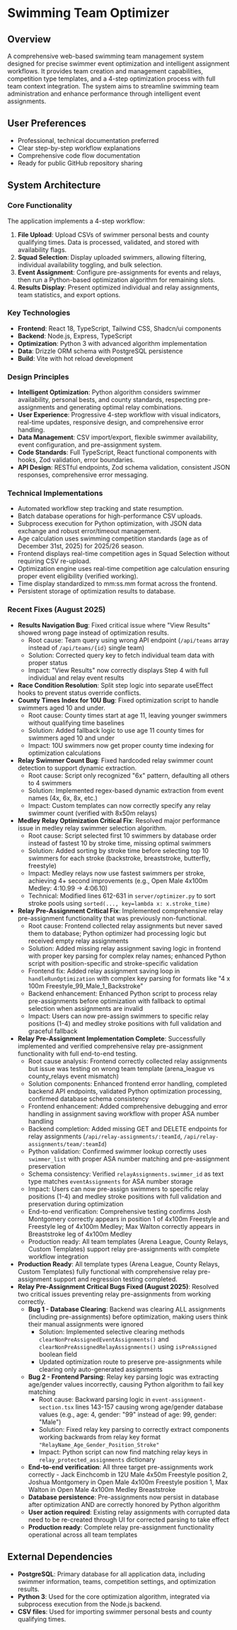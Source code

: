# Swimming Team Optimizer

## Overview
A comprehensive web-based swimming team management system designed for precise swimmer event optimization and intelligent assignment workflows. It provides team creation and management capabilities, competition type templates, and a 4-step optimization process with full team context integration. The system aims to streamline swimming team administration and enhance performance through intelligent event assignments.

## User Preferences
- Professional, technical documentation preferred
- Clear step-by-step workflow explanations
- Comprehensive code flow documentation
- Ready for public GitHub repository sharing

## System Architecture

### Core Functionality
The application implements a 4-step workflow:
1.  **File Upload**: Upload CSVs of swimmer personal bests and county qualifying times. Data is processed, validated, and stored with availability flags.
2.  **Squad Selection**: Display uploaded swimmers, allowing filtering, individual availability toggling, and bulk selection.
3.  **Event Assignment**: Configure pre-assignments for events and relays, then run a Python-based optimization algorithm for remaining slots.
4.  **Results Display**: Present optimized individual and relay assignments, team statistics, and export options.

### Key Technologies
-   **Frontend**: React 18, TypeScript, Tailwind CSS, Shadcn/ui components
-   **Backend**: Node.js, Express, TypeScript
-   **Optimization**: Python 3 with advanced algorithm implementation
-   **Data**: Drizzle ORM schema with PostgreSQL persistence
-   **Build**: Vite with hot reload development

### Design Principles
-   **Intelligent Optimization**: Python algorithm considers swimmer availability, personal bests, and county standards, respecting pre-assignments and generating optimal relay combinations.
-   **User Experience**: Progressive 4-step workflow with visual indicators, real-time updates, responsive design, and comprehensive error handling.
-   **Data Management**: CSV import/export, flexible swimmer availability, event configuration, and pre-assignment system.
-   **Code Standards**: Full TypeScript, React functional components with hooks, Zod validation, error boundaries.
-   **API Design**: RESTful endpoints, Zod schema validation, consistent JSON responses, comprehensive error messaging.

### Technical Implementations
-   Automated workflow step tracking and state resumption.
-   Batch database operations for high-performance CSV uploads.
-   Subprocess execution for Python optimization, with JSON data exchange and robust error/timeout management.
-   Age calculation uses swimming competition standards (age as of December 31st, 2025) for 2025/26 season.
-   Frontend displays real-time competition ages in Squad Selection without requiring CSV re-upload.
-   Optimization engine uses real-time competition age calculation ensuring proper event eligibility (verified working).
-   Time display standardized to mm:ss.mm format across the frontend.
-   Persistent storage of optimization results to database.

### Recent Fixes (August 2025)
-   **Results Navigation Bug**: Fixed critical issue where "View Results" showed wrong page instead of optimization results.
    -   Root cause: Team query using wrong API endpoint (`/api/teams` array instead of `/api/teams/{id}` single team)
    -   Solution: Corrected query key to fetch individual team data with proper status
    -   Impact: "View Results" now correctly displays Step 4 with full individual and relay event results
-   **Race Condition Resolution**: Split step logic into separate useEffect hooks to prevent status override conflicts.
-   **County Times Index for 10U Bug**: Fixed optimization script to handle swimmers aged 10 and under.
    -   Root cause: County times start at age 11, leaving younger swimmers without qualifying time baselines
    -   Solution: Added fallback logic to use age 11 county times for swimmers aged 10 and under
    -   Impact: 10U swimmers now get proper county time indexing for optimization calculations
-   **Relay Swimmer Count Bug**: Fixed hardcoded relay swimmer count detection to support dynamic extraction.
    -   Root cause: Script only recognized "6x" pattern, defaulting all others to 4 swimmers
    -   Solution: Implemented regex-based dynamic extraction from event names (4x, 6x, 8x, etc.)
    -   Impact: Custom templates can now correctly specify any relay swimmer count (verified with 8x50m relays)
-   **Medley Relay Optimization Critical Fix**: Resolved major performance issue in medley relay swimmer selection algorithm.
    -   Root cause: Script selected first 10 swimmers by database order instead of fastest 10 by stroke time, missing optimal swimmers
    -   Solution: Added sorting by stroke time before selecting top 10 swimmers for each stroke (backstroke, breaststroke, butterfly, freestyle)
    -   Impact: Medley relays now use fastest swimmers per stroke, achieving 4+ second improvements (e.g., Open Male 4x100m Medley: 4:10.99 → 4:06.10)
    -   Technical: Modified lines 612-631 in `server/optimizer.py` to sort stroke pools using `sorted(..., key=lambda x: x.stroke_time)`
-   **Relay Pre-Assignment Critical Fix**: Implemented comprehensive relay pre-assignment functionality that was previously non-functional.
    -   Root cause: Frontend collected relay assignments but never saved them to database; Python optimizer had processing logic but received empty relay assignments
    -   Solution: Added missing relay assignment saving logic in frontend with proper key parsing for complex relay names; enhanced Python script with position-specific and stroke-specific validation
    -   Frontend fix: Added relay assignment saving loop in `handleRunOptimization` with complex key parsing for formats like "4 x 100m Freestyle_99_Male_1_Backstroke"
    -   Backend enhancement: Enhanced Python script to process relay pre-assignments before optimization with fallback to optimal selection when assignments are invalid
    -   Impact: Users can now pre-assign swimmers to specific relay positions (1-4) and medley stroke positions with full validation and graceful fallback
-   **Relay Pre-Assignment Implementation Complete**: Successfully implemented and verified comprehensive relay pre-assignment functionality with full end-to-end testing.
    -   Root cause analysis: Frontend correctly collected relay assignments but issue was testing on wrong team template (arena_league vs county_relays event mismatch)
    -   Solution components: Enhanced frontend error handling, completed backend API endpoints, validated Python optimization processing, confirmed database schema consistency
    -   Frontend enhancement: Added comprehensive debugging and error handling in assignment saving workflow with proper ASA number handling
    -   Backend completion: Added missing GET and DELETE endpoints for relay assignments (`/api/relay-assignments/:teamId`, `/api/relay-assignments/team/:teamId`)
    -   Python validation: Confirmed swimmer lookup correctly uses `swimmer_list` with proper ASA number matching and pre-assignment preservation
    -   Schema consistency: Verified `relayAssignments.swimmer_id` as text type matches `eventAssignments` for ASA number storage
    -   Impact: Users can now pre-assign swimmers to specific relay positions (1-4) and medley stroke positions with full validation and preservation during optimization
    -   End-to-end verification: Comprehensive testing confirms Josh Montgomery correctly appears in position 1 of 4x100m Freestyle and Freestyle leg of 4x100m Medley; Max Walton correctly appears in Breaststroke leg of 4x100m Medley
    -   Production ready: All team templates (Arena League, County Relays, Custom Templates) support relay pre-assignments with complete workflow integration
-   **Production Ready**: All template types (Arena League, County Relays, Custom Templates) fully functional with comprehensive relay pre-assignment support and regression testing completed.
-   **Relay Pre-Assignment Critical Bugs Fixed (August 2025)**: Resolved two critical issues preventing relay pre-assignments from working correctly.
    -   **Bug 1 - Database Clearing**: Backend was clearing ALL assignments (including pre-assignments) before optimization, making users think their manual assignments were ignored
        -   Solution: Implemented selective clearing methods `clearNonPreAssignedEventAssignments()` and `clearNonPreAssignedRelayAssignments()` using `isPreAssigned` boolean field
        -   Updated optimization route to preserve pre-assignments while clearing only auto-generated assignments
    -   **Bug 2 - Frontend Parsing**: Relay key parsing logic was extracting age/gender values incorrectly, causing Python algorithm to fail key matching
        -   Root cause: Backward parsing logic in `event-assignment-section.tsx` lines 143-157 causing wrong age/gender database values (e.g., age: 4, gender: "99" instead of age: 99, gender: "Male")
        -   Solution: Fixed relay key parsing to correctly extract components working backwards from relay key format `"RelayName_Age_Gender_Position_Stroke"`
        -   Impact: Python script can now find matching relay keys in `relay_protected_assignments` dictionary
    -   **End-to-end verification**: All three target pre-assignments work correctly - Jack Einchcomb in 12U Male 4x50m Freestyle position 2, Joshua Montgomery in Open Male 4x100m Freestyle position 1, Max Walton in Open Male 4x100m Medley Breaststroke
    -   **Database persistence**: Pre-assignments now persist in database after optimization AND are correctly honored by Python algorithm
    -   **User action required**: Existing relay assignments with corrupted data need to be re-created through UI for corrected parsing to take effect
    -   **Production ready**: Complete relay pre-assignment functionality operational across all team templates

## External Dependencies
-   **PostgreSQL**: Primary database for all application data, including swimmer information, teams, competition settings, and optimization results.
-   **Python 3**: Used for the core optimization algorithm, integrated via subprocess execution from the Node.js backend.
-   **CSV files**: Used for importing swimmer personal bests and county qualifying times.